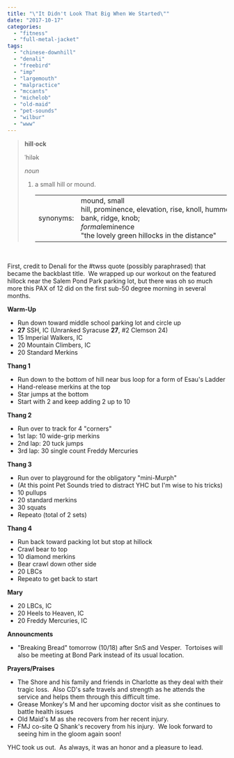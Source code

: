```yaml
---
title: "\"It Didn't Look That Big When We Started\""
date: "2017-10-17"
categories: 
  - "fitness"
  - "full-metal-jacket"
tags: 
  - "chinese-downhill"
  - "denali"
  - "freebird"
  - "imp"
  - "largemouth"
  - "malpractice"
  - "mccants"
  - "michelob"
  - "old-maid"
  - "pet-sounds"
  - "wilbur"
  - "www"
---
```


> **hill·ock**
> 
> ˈhilək
> 
> _noun_
> 
> 1. a small hill or mound.
>     
>     <table class="vk_tbl vk_gy"><tbody><tr><td class="lr_dct_nyms_ttl">synonyms:</td><td><span class="_Yht" role="link">mound</span>,&nbsp;small hill,&nbsp;<span class="_Yht" role="link">prominence</span>,&nbsp;<span class="_Yht" role="link">elevation</span>,&nbsp;<span class="_Yht" role="link">rise</span>,&nbsp;<span class="_Yht" role="link">knoll</span>,&nbsp;<span class="_Yht" role="link">hummock</span>,&nbsp;<span class="_Yht" role="link">hump</span>,&nbsp;<span class="_Yht" role="link">dune</span>;<div><div><div class="lr_dct_more_txt xpdxpnd xpdnoxpnd"><span class="_Yht" role="link">bank</span>,&nbsp;<span class="_Yht" role="link">ridge</span>,&nbsp;<span class="_Yht" role="link">knob</span>;</div><div class="lr_dct_more_txt xpdxpnd xpdnoxpnd"><i>formal</i><span class="_Yht" role="link">eminence</span></div><div class="lr_dct_more_txt xpdxpnd xpdnoxpnd"><div class="vk_gy">"the lovely green hillocks in the distance"</div></div></div></div></td></tr></tbody></table>
>     

 

First, credit to Denali for the #twss quote (possibly paraphrased) that became the backblast title.  We wrapped up our workout on the featured hillock near the Salem Pond Park parking lot, but there was oh so much more this PAX of 12 did on the first sub-50 degree morning in several months.

**Warm-Up**

- Run down toward middle school parking lot and circle up
- **27** SSH, IC (Unranked Syracuse **27**, #2 Clemson 24)
- 15 Imperial Walkers, IC
- 20 Mountain Climbers, IC
- 20 Standard Merkins

**Thang 1**

- Run down to the bottom of hill near bus loop for a form of Esau's Ladder
- Hand-release merkins at the top
- Star jumps at the bottom
- Start with 2 and keep adding 2 up to 10

**Thang 2**

- Run over to track for 4 "corners"
- 1st lap: 10 wide-grip merkins
- 2nd lap: 20 tuck jumps
- 3rd lap: 30 single count Freddy Mercuries

**Thang 3**

- Run over to playground for the obligatory "mini-Murph"
- (At this point Pet Sounds tried to distract YHC but I'm wise to his tricks)
- 10 pullups
- 20 standard merkins
- 30 squats
- Repeato (total of 2 sets)

**Thang 4**

- Run back toward packing lot but stop at hillock
- Crawl bear to top
- 10 diamond merkins
- Bear crawl down other side
- 20 LBCs
- Repeato to get back to start

**Mary**

- 20 LBCs, IC
- 20 Heels to Heaven, IC
- 20 Freddy Mercuries, IC

**Announcments**

- "Breaking Bread" tomorrow (10/18) after SnS and Vesper.  Tortoises will also be meeting at Bond Park instead of its usual location.

**Prayers/Praises**

- The Shore and his family and friends in Charlotte as they deal with their tragic loss.  Also CD's safe travels and strength as he attends the service and helps them through this difficult time.
- Grease Monkey's M and her upcoming doctor visit as she continues to battle health issues
- Old Maid's M as she recovers from her recent injury.
- FMJ co-site Q Shank's recovery from his injury.  We look forward to seeing him in the gloom again soon!

YHC took us out.  As always, it was an honor and a pleasure to lead.
